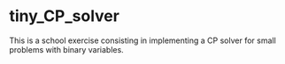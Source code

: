 # tiny_CP_solver

This is a school exercise consisting in implementing a CP solver for small problems with binary variables.
